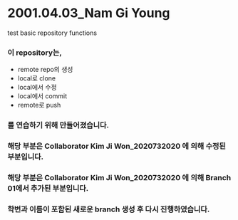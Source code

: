 # 2001.04.03_Nam Gi Young
test basic repository functions

### 이 repository는,
* remote repo의 생성
* local로 clone
* local에서 수정
* local에서 commit
* remote로 push

### 를 연습하기 위해 만들어졌습니다.

### 해당 부분은 Collaborator Kim Ji Won_2020732020 에 의해 수정된 부분입니다.

### 해당 부분은 Collaborator Kim Ji Won_2020732020 에 의해 Branch 01에서 추가된 부분입니다.
### 학번과 이름이 포함된 새로운 branch 생성 후 다시 진행하였습니다.